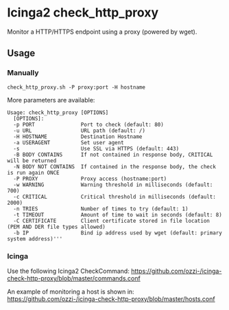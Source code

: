 # Icinga2 check_http_proxy

Monitor a HTTP/HTTPS endpoint using a proxy (powered by wget).

## Usage

### Manually

```
check_http_proxy.sh -P proxy:port -H hostname
```

More parameters are available:
```
Usage: check_http_proxy [OPTIONS]
  [OPTIONS]:
  -p PORT               Port to check (default: 80)
  -u URL                URL path (default: /)
  -H HOSTNAME           Destination Hostname
  -a USERAGENT          Set user agent
  -s                    Use SSL via HTTPS (default: 443)
  -B BODY CONTAINS      If not contained in response body, CRITICAL will be returned
  -N BODY NOT CONTAINS  If contained in the response body, the check is run again ONCE
  -P PROXY              Proxy access (hostname:port)
  -w WARNING            Warning threshold in milliseconds (default: 700)
  -c CRITICAL           Critical threshold in milliseconds (default: 2000)
  -n TRIES              Number of times to try (default: 1)
  -t TIMEOUT            Amount of time to wait in seconds (default: 8)
  -C CERTIFICATE        Client certificate stored in file location (PEM AND DER file types allowed)
  -b IP                 Bind ip address used by wget (default: primary system address)'''
```

### Icinga
Use the following Icinga2 CheckCommand:
https://github.com/ozzi-/icinga-check-http-proxy/blob/master/commands.conf

An example of monitoring a host is shown in:
https://github.com/ozzi-/icinga-check-http-proxy/blob/master/hosts.conf
